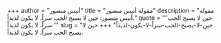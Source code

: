 +++
author = "أنيس منصور"
title = "مقولة أنيس منصور"
description = "مقولة أنيس منصور: حين لا يصبح الحب سراً، لا يكون لذيذاً."
quote = '''حين لا يصبح الحب سراً، لا يكون لذيذاً.''' 
slug = "حين-لا-يصبح-الحب-سراً-لا-يكون-لذيذاً"
+++
حين لا يصبح الحب سراً، لا يكون لذيذاً.
